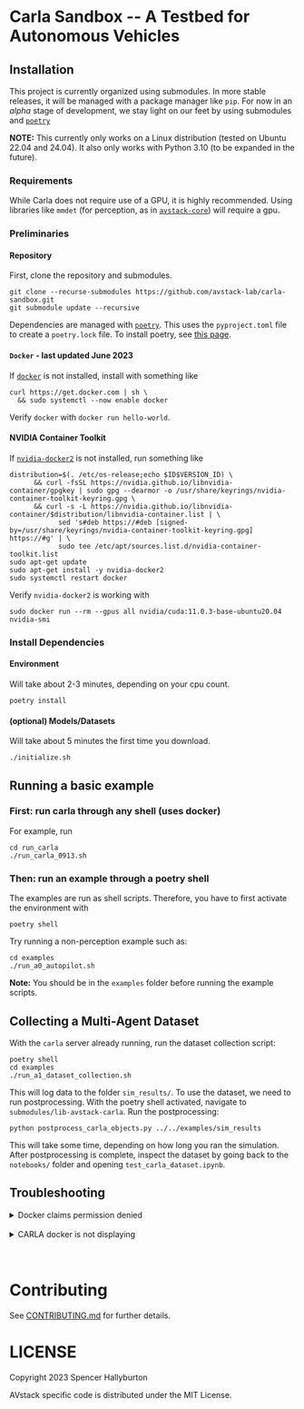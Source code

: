 # Carla Sandbox -- A Testbed for Autonomous Vehicles

## Installation

This project is currently organized using submodules. In more stable releases, it will be managed with a package manager like `pip`. For now in an *alpha* stage of development, we stay light on our feet by using submodules and [`poetry`][poetry]

**NOTE:** This currently only works on a Linux distribution (tested on Ubuntu 22.04 and 24.04). It also only works with Python 3.10 (to be expanded in the future).

### Requirements

While Carla does not require use of a GPU, it is highly recommended. Using libraries like `mmdet` (for perception, as in [`avstack-core`][avstack-core]) will require a gpu.

### Preliminaries

#### Repository
First, clone the repository and submodules.
```
git clone --recurse-submodules https://github.com/avstack-lab/carla-sandbox.git
git submodule update --recursive
```

Dependencies are managed with [`poetry`][poetry]. This uses the `pyproject.toml` file to create a `poetry.lock` file. To install poetry, see [this page](https://python-poetry.org/docs/#installation). 

#### `Docker` - last updated June 2023
If [`docker`][docker] is not installed, install with something like
```
curl https://get.docker.com | sh \
  && sudo systemctl --now enable docker
```

Verify `docker` with `docker run hello-world`.

#### NVIDIA Container Toolkit
If [`nvidia-docker2`][nvidia-docker] is not installed, run something like
```
distribution=$(. /etc/os-release;echo $ID$VERSION_ID) \
      && curl -fsSL https://nvidia.github.io/libnvidia-container/gpgkey | sudo gpg --dearmor -o /usr/share/keyrings/nvidia-container-toolkit-keyring.gpg \
      && curl -s -L https://nvidia.github.io/libnvidia-container/$distribution/libnvidia-container.list | \
            sed 's#deb https://#deb [signed-by=/usr/share/keyrings/nvidia-container-toolkit-keyring.gpg] https://#g' | \
            sudo tee /etc/apt/sources.list.d/nvidia-container-toolkit.list
sudo apt-get update
sudo apt-get install -y nvidia-docker2
sudo systemctl restart docker
```

Verify `nvidia-docker2` is working with 
```
sudo docker run --rm --gpus all nvidia/cuda:11.0.3-base-ubuntu20.04 nvidia-smi
```

### Install Dependencies

#### Environment
Will take about 2-3 minutes, depending on your cpu count.
```
poetry install
```

#### (optional) Models/Datasets
Will take about 5 minutes the first time you download.
```
./initialize.sh
```

## Running a basic example

### First: run carla through any shell (uses docker)
For example, run
```
cd run_carla
./run_carla_0913.sh
```

### Then: run an example through a poetry shell
The examples are run as shell scripts. Therefore, you have to first activate the environment with
```
poetry shell
```

Try running a non-perception example such as:
```
cd examples
./run_a0_autopilot.sh
```

**Note:** You should be in the `examples` folder before running the example scripts.


## Collecting a Multi-Agent Dataset
With the `carla` server already running, run the dataset collection script:
```
poetry shell
cd examples
./run_a1_dataset_collection.sh
```

This will log data to the folder `sim_results/`. To use the dataset, we need to run postprocessing. With the poetry shell activated, navigate to `submodules/lib-avstack-carla`. Run the postprocessing:
```
python postprocess_carla_objects.py ../../examples/sim_results
```
This will take some time, depending on how long you ran the simulation. After postprocessing is complete, inspect the dataset by going back to the `notebooks/` folder and opening `test_carla_dataset.ipynb`.

## Troubleshooting
<!-- NOTE: remember to put a line break for any markdown commands in HTML. Otherwise, you need to use only HTML commands-->

<!-- <details>
<summary>
TODO
</summary>
<br>
TODO
</details> -->

<details>
<summary>
Docker claims permission denied
</summary>
<br>

Your user must be able to run docker commands. On some configurations, this may amount to adding the user to the `docker` user group. Contact your system admin.
</details>
<br>

<details>
<summary>
CARLA docker is not displaying
</summary>
<br>

If the docker container process was previously running for a *different* user, it may be trying to show the display for that other user. Check if there is a process using `docker ps -a` to get the ID's of any containers running and use `docker rm <CONTAINER ID HERE>` to officially stop and remove a process before trying again.
</details>
<br>
<br>


# Contributing

See [CONTRIBUTING.md][contributing] for further details.

# LICENSE

Copyright 2023 Spencer Hallyburton

AVstack specific code is distributed under the MIT License.

[poetry]: https://github.com/python-poetry/poetry
[docker]: https://www.docker.com/
[nvidia-docker]: https://docs.nvidia.com/datacenter/cloud-native/container-toolkit/install-guide.html#docker
[avstack-core]: https://github.com/avstack-lab/lib-avstack-core
[avstack-api]: https://github.com/avstack-lab/lib-avstack-api
[contributing]: https://github.com/avstack-lab/lib-avstack-core/blob/main/CONTRIBUTING.md
[license]: https://github.com/avstack-lab/lib-avstack-core/blob/main/LICENSE.md
